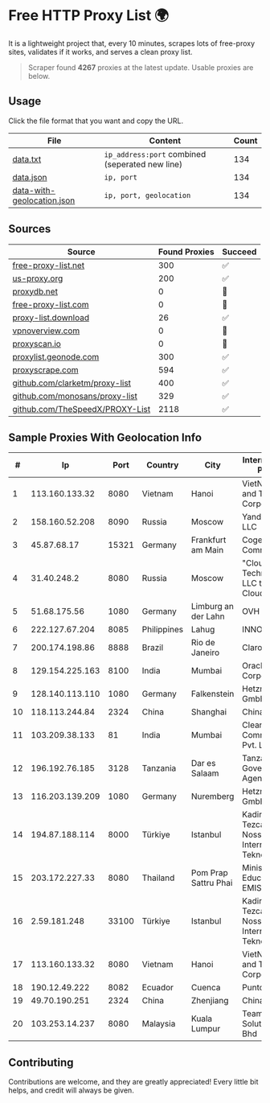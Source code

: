 
# Free HTTP Proxy List 🌍

It is a lightweight project that, every 10 minutes, scrapes lots of free-proxy sites, validates if it works, and serves a clean proxy list.


> Scraper found **4267** proxies at the latest update. Usable proxies are below.

## Usage

Click the file format that you want and copy the URL.


|File|Content|Count|
|----|-------|-----|
|[data.txt](https://raw.githubusercontent.com/themiralay/Proxy-List-World/master/data.txt)|`ip_address:port` combined (seperated new line)|134|
|[data.json](https://raw.githubusercontent.com/themiralay/Proxy-List-World/master/data.json)|`ip, port`|134|
|[data-with-geolocation.json](https://raw.githubusercontent.com/themiralay/Proxy-List-World/master/data-with-geolocation.json)|`ip, port, geolocation`|134|

## Sources

|Source|Found Proxies|Succeed|
|------|-------------|-------|
|[free-proxy-list.net](https://free-proxy-list.net)|300|✅|
|[us-proxy.org](https://www.us-proxy.org)|200|✅|
|[proxydb.net](http://proxydb.net)|0|🚫|
|[free-proxy-list.com](https://free-proxy-list.com/?page=&port=&type%5B%5D=http&type%5B%5D=https&up_time=0&search=Search)|0|🚫|
|[proxy-list.download](https://www.proxy-list.download/HTTP)|26|✅|
|[vpnoverview.com](https://vpnoverview.com/privacy/anonymous-browsing/free-proxy-servers)|0|🚫|
|[proxyscan.io](https://www.proxyscan.io)|0|🚫|
|[proxylist.geonode.com](https://proxylist.geonode.com/api/proxy-list?limit=300&page=1&sort_by=lastChecked&sort_type=desc&protocols=http,https)|300|✅|
|[proxyscrape.com](https://api.proxyscrape.com/v2/?request=displayproxies&protocol=http&timeout=10000&country=all&ssl=all&anonymity=all)|594|✅|
|[github.com/clarketm/proxy-list](https://raw.githubusercontent.com/clarketm/proxy-list/master/proxy-list-raw.txt)|400|✅|
|[github.com/monosans/proxy-list](https://raw.githubusercontent.com/monosans/proxy-list/main/proxies/http.txt)|329|✅|
|[github.com/TheSpeedX/PROXY-List](https://raw.githubusercontent.com/TheSpeedX/PROXY-List/master/http.txt)|2118|✅|


## Sample Proxies With Geolocation Info

|#|Ip|Port|Country|City|Internet Service Provider|
|-|--|----|-------|----|-------------------------|
|1|113.160.133.32|8080|Vietnam|Hanoi|VietNam Post and Telecom Corporation|
|2|158.160.52.208|8090|Russia|Moscow|Yandex.Cloud LLC|
|3|45.87.68.17|15321|Germany|Frankfurt am Main|Cogent Communications|
|4|31.40.248.2|8080|Russia|Moscow|"Cloud Technologies" LLC trading as Cloud.ru|
|5|51.68.175.56|1080|Germany|Limburg an der Lahn|OVH SAS|
|6|222.127.67.204|8085|Philippines|Lahug|INNOVE|
|7|200.174.198.86|8888|Brazil|Rio de Janeiro|Claro S.A|
|8|129.154.225.163|8100|India|Mumbai|Oracle Corporation|
|9|128.140.113.110|1080|Germany|Falkenstein|Hetzner Online GmbH|
|10|118.113.244.84|2324|China|Shanghai|Chinanet|
|11|103.209.38.133|81|India|Mumbai|Clear Beam Communications Pvt. Ltd.|
|12|196.192.76.185|3128|Tanzania|Dar es Salaam|Tanzania e-Government Agency|
|13|116.203.139.209|1080|Germany|Nuremberg|Hetzner Online GmbH|
|14|194.87.188.114|8000|Türkiye|Istanbul|Kadir Huseyin Tezcan Nosspeed Internet Teknolojileri|
|15|203.172.227.33|8080|Thailand|Pom Prap Sattru Phai|Ministry of Education - EMISC|
|16|2.59.181.248|33100|Türkiye|Istanbul|Kadir Huseyin Tezcan Nosspeed Internet Teknolojileri|
|17|113.160.133.32|8080|Vietnam|Hanoi|VietNam Post and Telecom Corporation|
|18|190.12.49.222|8082|Ecuador|Cuenca|Puntonet S.A|
|19|49.70.190.251|2324|China|Zhenjiang|Chinanet|
|20|103.253.14.237|8080|Malaysia|Kuala Lumpur|TeamCloud Solution Sdn Bhd|



## Contributing

Contributions are welcome, and they are greatly appreciated! Every
little bit helps, and credit will always be given.

